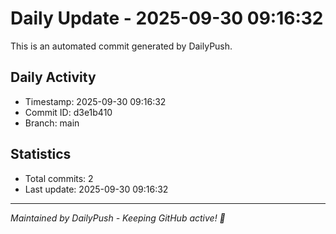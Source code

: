 # Daily Update - 2025-09-30 09:16:32

This is an automated commit generated by DailyPush.

## Daily Activity
- Timestamp: 2025-09-30 09:16:32
- Commit ID: d3e1b410
- Branch: main

## Statistics
- Total commits: 2
- Last update: 2025-09-30 09:16:32

---
*Maintained by DailyPush - Keeping GitHub active! 🚀*
